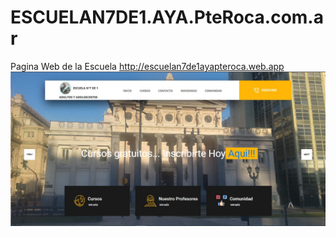 # ESCUELAN7DE1.AYA.PteRoca.com.ar
Pagina Web de la Escuela http://escuelan7de1ayapteroca.web.app
![../images/PaginaWeb.jpg](docs/PaginaWeb.jpg)
